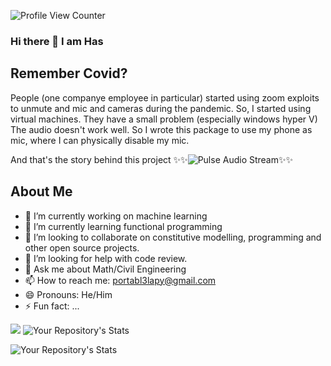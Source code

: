 ![Profile View Counter](https://komarev.com/ghpvc/?username=QuantumNovice)
### Hi there 👋 I am Has

## Remember Covid?
People (one companye employee in particular) started using zoom exploits to unmute and mic and cameras during the pandemic.
So, I started using virtual machines. They have a small problem (especially windows hyper V)
The audio doesn't work well. So I wrote this package to use my phone as mic, where I can physically
disable my mic.

And that's the story behind this project
✨✨![Pulse Audio Stream](https://github.com/noob-max-ai/pulse-audio-stream)✨✨


## About Me

- 🔭 I’m currently working on machine learning
- 🌱 I’m currently learning functional programming
- 👯 I’m looking to collaborate on constitutive modelling, programming and other open source projects.
- 🤔 I’m looking for help with code review.
- 💬 Ask me about Math/Civil Engineering
- 📫 How to reach me: portabl3lapy@gmail.com
- 😄 Pronouns: He/Him
- ⚡ Fun fact: ...


![](https://github-profile-summary-cards.vercel.app/api/cards/profile-details?username=QuantumNovice&theme=vue)
![Your Repository's Stats](https://github-readme-stats.vercel.app/api?username=QuantumNovice&show_icons=true)

![Your Repository's Stats](https://github-readme-stats.vercel.app/api/top-langs/?username=QuantumNovice)


